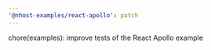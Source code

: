 ```yaml
---
'@nhost-examples/react-apollo': patch
---
```


chore(examples): improve tests of the React Apollo example
